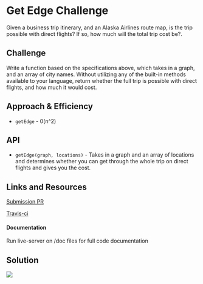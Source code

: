# Get Edge Challenge

Given a business trip itinerary, and an Alaska Airlines route map, is the trip possible with direct flights? If so, how much will the total trip cost be?.

## Challenge

Write a function based on the specifications above, which takes in a graph, and an array of city names. Without utilizing any of the built-in methods available to your language, return whether the full trip is possible with direct flights, and how much it would cost.

## Approach & Efficiency
* `getEdge` - 0(n^2)

## API
* `getEdge(graph, locations)` - Takes in a graph and an array of locations and determines whether you can get through the whole trip on direct flights and gives you the cost.


## Links and Resources

[Submission PR](https://github.com/tskyles-401-advanced-javascript/data-structures-and-algorithims/pull/26)

[Travis-ci](https://travis-ci.com/tskyles-401-advanced-javascript/data-structures-and-algorithims)

#### Documentation
Run live-server on /doc files for full code documentation

## Solution

![](../assets/38-depthGraph.jpg)

